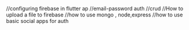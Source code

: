 //configuring firebase in flutter ap
//email-password auth
//crud
//How to upload a file to firebase
//how to use mongo , node,express
//how to use basic social apps for auth